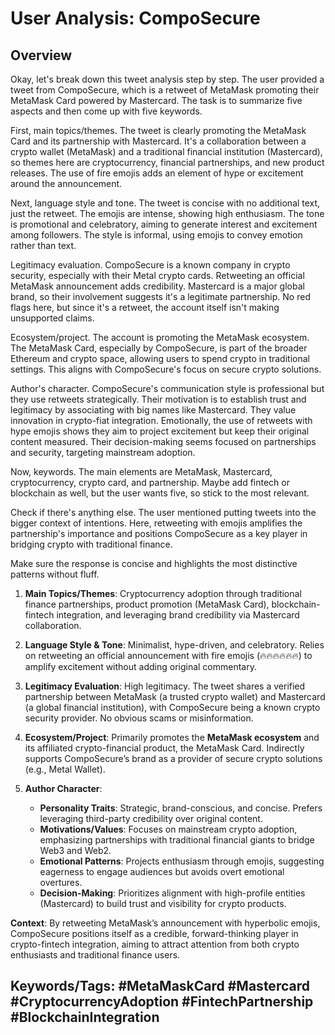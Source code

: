 # User Analysis: CompoSecure

## Overview

<think>
Okay, let's break down this tweet analysis step by step. The user provided a tweet from CompoSecure, which is a retweet of MetaMask promoting their MetaMask Card powered by Mastercard. The task is to summarize five aspects and then come up with five keywords.

First, main topics/themes. The tweet is clearly promoting the MetaMask Card and its partnership with Mastercard. It's a collaboration between a crypto wallet (MetaMask) and a traditional financial institution (Mastercard), so themes here are cryptocurrency, financial partnerships, and new product releases. The use of fire emojis adds an element of hype or excitement around the announcement.

Next, language style and tone. The tweet is concise with no additional text, just the retweet. The emojis are intense, showing high enthusiasm. The tone is promotional and celebratory, aiming to generate interest and excitement among followers. The style is informal, using emojis to convey emotion rather than text.

Legitimacy evaluation. CompoSecure is a known company in crypto security, especially with their Metal crypto cards. Retweeting an official MetaMask announcement adds credibility. Mastercard is a major global brand, so their involvement suggests it's a legitimate partnership. No red flags here, but since it's a retweet, the account itself isn't making unsupported claims.

Ecosystem/project. The account is promoting the MetaMask ecosystem. The MetaMask Card, especially by CompoSecure, is part of the broader Ethereum and crypto space, allowing users to spend crypto in traditional settings. This aligns with CompoSecure's focus on secure crypto solutions.

Author's character. CompoSecure's communication style is professional but they use retweets strategically. Their motivation is to establish trust and legitimacy by associating with big names like Mastercard. They value innovation in crypto-fiat integration. Emotionally, the use of retweets with hype emojis shows they aim to project excitement but keep their original content measured. Their decision-making seems focused on partnerships and security, targeting mainstream adoption.

Now, keywords. The main elements are MetaMask, Mastercard, cryptocurrency, crypto card, and partnership. Maybe add fintech or blockchain as well, but the user wants five, so stick to the most relevant.

Check if there's anything else. The user mentioned putting tweets into the bigger context of intentions. Here, retweeting with emojis amplifies the partnership's importance and positions CompoSecure as a key player in bridging crypto with traditional finance.

Make sure the response is concise and highlights the most distinctive patterns without fluff.
</think>

1. **Main Topics/Themes**: Cryptocurrency adoption through traditional finance partnerships, product promotion (MetaMask Card), blockchain-fintech integration, and leveraging brand credibility via Mastercard collaboration.  

2. **Language Style & Tone**: Minimalist, hype-driven, and celebratory. Relies on retweeting an official announcement with fire emojis (🔥🔥🔥🔥🔥🔥) to amplify excitement without adding original commentary.  

3. **Legitimacy Evaluation**: High legitimacy. The tweet shares a verified partnership between MetaMask (a trusted crypto wallet) and Mastercard (a global financial institution), with CompoSecure being a known crypto security provider. No obvious scams or misinformation.  

4. **Ecosystem/Project**: Primarily promotes the **MetaMask ecosystem** and its affiliated crypto-financial product, the MetaMask Card. Indirectly supports CompoSecure’s brand as a provider of secure crypto solutions (e.g., Metal Wallet).  

5. **Author Character**:  
   - **Personality Traits**: Strategic, brand-conscious, and concise. Prefers leveraging third-party credibility over original content.  
   - **Motivations/Values**: Focuses on mainstream crypto adoption, emphasizing partnerships with traditional financial giants to bridge Web3 and Web2.  
   - **Emotional Patterns**: Projects enthusiasm through emojis, suggesting eagerness to engage audiences but avoids overt emotional overtures.  
   - **Decision-Making**: Prioritizes alignment with high-profile entities (Mastercard) to build trust and visibility for crypto products.  

**Context**: By retweeting MetaMask’s announcement with hyperbolic emojis, CompoSecure positions itself as a credible, forward-thinking player in crypto-fintech integration, aiming to attract attention from both crypto enthusiasts and traditional finance users.  

**Keywords/Tags**: #MetaMaskCard #Mastercard #CryptocurrencyAdoption #FintechPartnership #BlockchainIntegration
---
